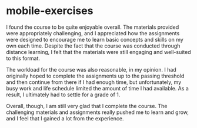 # mobile-exercises

I found the course to be quite enjoyable overall. The materials provided were appropriately challenging, and I appreciated how the assignments were designed to encourage me to learn basic concepts and skills on my own each time. Despite the fact that the course was conducted through distance learning, I felt that the materials were still engaging and well-suited to this format.

The workload for the course was also reasonable, in my opinion. I had originally hoped to complete the assignments up to the passing threshold and then continue from there if I had enough time, but unfortunately, my busy work and life schedule limited the amount of time I had available. As a result, I ultimately had to settle for a grade of 1.

Overall, though, I am still very glad that I complete the course. The challenging materials and assignments really pushed me to learn and grow, and I feel that I gained a lot from the experience.
